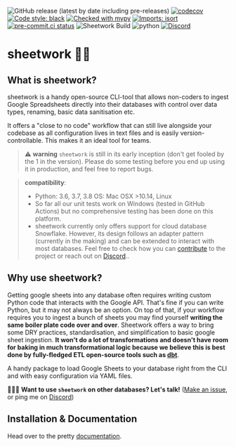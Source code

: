 ![GitHub release (latest by date including pre-releases)](https://img.shields.io/github/v/release/bastienboutonnet/sheetwork?include_prereleases) [![codecov](https://codecov.io/gh/bastienboutonnet/sheetwork/branch/dev%2Fnicolas_jaar/graph/badge.svg)](https://codecov.io/gh/bastienboutonnet/sheetwork)
[![Code style: black](https://img.shields.io/badge/code%20style-black-000000.svg)](https://github.com/ambv/black)
[![Checked with mypy](http://www.mypy-lang.org/static/mypy_badge.svg)](http://mypy-lang.org/)
[![Imports: isort](https://img.shields.io/badge/%20imports-isort-%231674b1?style=flat&labelColor=ef8336)](https://pycqa.github.io/isort/)
[![pre-commit.ci status](https://results.pre-commit.ci/badge/github/bastienboutonnet/sheetwork/dev/nicolas_jaar.svg)](https://results.pre-commit.ci/latest/github/bastienboutonnet/sheetwork/dev/nicolas_jaar)
![Sheetwork Build](https://github.com/bastienboutonnet/sheetwork/workflows/Sheetwork%20CI/badge.svg)
![python](https://img.shields.io/badge/python-3.6%20%7C%203.7%20%7C%203.8-blue)
[![Discord](https://img.shields.io/discord/752101657218908281?label=discord)](https://discord.gg/ebSTWq)

# sheetwork 💩🤦

## What is sheetwork?

sheetwork is a handy open-source CLI-tool that allows non-coders to ingest Google Spreadsheets directly into their databases with control over data types, renaming, basic data sanitisation etc.

It offers a "close to no code" workflow that can still live alongside your codebase as all configuration lives in text files and is easily version-controllable. This makes it an ideal tool for teams.

> ⚠️ **warning** `sheetwork` is still in its early inception (don't get fooled by the 1 in the version). Please do some testing before you end up using it in production, and feel free to report bugs.

> **compatibility**:
>
> - Python: 3.6, 3.7, 3.8
>   OS: Mac OSX >10.14, Linux
> - So far all our unit tests work on Windows (tested in GitHub Actions) but no comprehensive testing has been done on this platform.
> - sheetwork currently only offers support for cloud database Snowflake. However, its design follows an adapter pattern (currently in the making) and can be extended to interact with most databases. Feel free to check how you can [contribute](CONTRIBUTING.md) to the project or reach out on [Discord](https://discord.gg/5GnNNb)..

## Why use sheetwork?

Getting google sheets into any database often requires writing custom Python code that interacts with the Google API. That's fine if you can write Python, but it may not always be an option. On top of that, if your workflow requires you to ingest a bunch of sheets you may find yourself **writing the same boiler plate code over and over**. Sheetwork offers a way to bring some DRY practices, standardisation, and simplification to basic google sheet ingestion. **It won't do a lot of transformations and doesn't have room for baking in much transformational logic because we believe this is best done by fully-fledged ETL open-source tools such as [dbt](https://www.getdbt.com/)**.

A handy package to load Google Sheets to your database right from the CLI and with easy configuration via YAML files.

🙋🏻‍♂️ **Want to use `sheetwork` on other databases? Let's talk!** ([Make an issue](https://github.com/bastienboutonnet/sheetwork/issues/new/choose), or ping me on [Discord](https://discord.gg/5GnNNb))

## Installation & Documentation

Head over to the pretty [documentation](https://bastienboutonnet.gitbook.io/sheetwork/).
